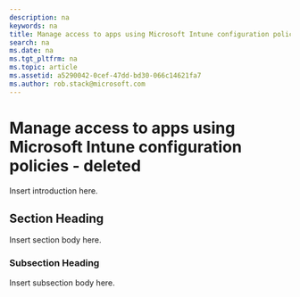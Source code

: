 ```yaml
---
description: na
keywords: na
title: Manage access to apps using Microsoft Intune configuration policies - deleted
search: na
ms.date: na
ms.tgt_pltfrm: na
ms.topic: article
ms.assetid: a5290042-0cef-47dd-bd30-066c14621fa7
ms.author: rob.stack@microsoft.com
---
```

# Manage access to apps using Microsoft Intune configuration policies - deleted
Insert introduction here.

## Section Heading
Insert section body here.

### Subsection Heading
Insert subsection body here.

